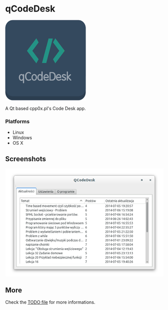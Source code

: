 # qCodeDesk
<img src="/res/qCodeDesk.png?raw=true" width="256" height="256" alt="qCodeDesk logo"/>

A Qt based cpp0x.pl's Code Desk app.
### Platforms
* Linux
* Windows
* OS X

## Screenshots
![Main Window](/screenshots/MainWindow.png?raw=true)
## More
Check the [TODO file](TODO.md) for more informations.
